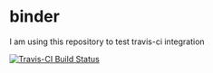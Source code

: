 # binder

I am using this repository to test travis-ci integration 

[![Travis-CI Build Status](https://travis-ci.org/bbest/mypackage.svg?branch=master)](https://travis-ci.com/lrjoshi/binder)
    